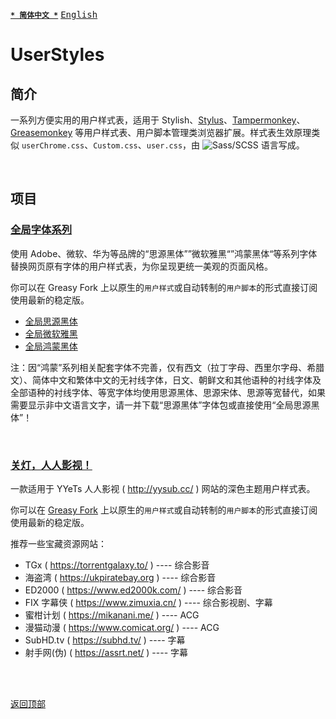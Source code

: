 [<kbd>**`* 简体中文 *`**</kbd>](https://github.com/francis-zhao/userstyles#readme "读我") [<kbd>English</kbd>](https://github.com/francis-zhao/userstyles/blob/master/README.en.md "Readme")

# UserStyles

## 简介

一系列方便实用的用户样式表，适用于 Stylish、[Stylus](http://add0n.com/stylus.html "Stylus")、[Tampermonkey](https://www.tampermonkey.net/ "Tampermonkey")、[Greasemonkey](https://www.greasespot.net/ "Greasemonkey") 等用户样式表、用户脚本管理类浏览器扩展。样式表生效原理类似 `userChrome.css`、`Custom.css`、`user.css`，由 ![Sass/SCSS](https://img.shields.io/github/languages/top/francis-zhao/userstyles?style=flat-square) 语言写成。

<br>

## 项目

### [全局字体系列](https://github.com/francis-zhao/userstyles/tree/master/src/global-font)

使用 Adobe、微软、华为等品牌的“思源黑体””微软雅黑“”鸿蒙黑体“等系列字体替换网页原有字体的用户样式表，为你呈现更统一美观的页面风格。

你可以在 Greasy Fork 上以原生的`用户样式`或自动转制的`用户脚本`的形式直接订阅使用最新的稳定版。

- [全局思源黑体](https://greasyfork.org/scripts/419362)
- [全局微软雅黑](https://greasyfork.org/scripts/419363)
- [全局鸿蒙黑体](https://greasyfork.org/scripts/439505)

注：因“鸿蒙”系列相关配套字体不完善，仅有西文（拉丁字母、西里尔字母、希腊文）、简体中文和繁体中文的无衬线字体，日文、朝鲜文和其他语种的衬线字体及全部语种的衬线字体、等宽字体均使用思源黑体、思源宋体、思源等宽替代，如果需要显示非中文语言文字，请一并下载“思源黑体”字体包或直接使用“全局思源黑体”！

<br>

### [关灯，人人影视！](https://github.com/francis-zhao/userstyles/blob/master/src/yyets-dark-theme/yyets-dark-theme.user.scss)

一款适用于 YYeTs 人人影视 ( http://yysub.cc/ ) 网站的深色主题用户样式表。

你可以在 [Greasy Fork](https://greasyfork.org/scripts/419366 "Greasy Fork") 上以原生的`用户样式`或自动转制的`用户脚本`的形式直接订阅使用最新的稳定版。

推荐一些宝藏资源网站：

- TGx ( https://torrentgalaxy.to/ ) ---- 综合影音
- 海盗湾 ( https://ukpiratebay.org ) ---- 综合影音
- ED2000 ( https://www.ed2000k.com/ ) ---- 综合影音
- FIX 字幕侠 ( https://www.zimuxia.cn/ ) ---- 综合影视剧、字幕
- 蜜柑计划 ( https://mikanani.me/ ) ---- ACG
- 漫猫动漫 ( https://www.comicat.org/ ) ---- ACG
- SubHD.tv ( https://subhd.tv/ ) ---- 字幕
- 射手网(伪) ( https://assrt.net/ ) ---- 字幕

<br>
<br>

[<kbd>返回顶部</kbd>](# "返回顶部")
